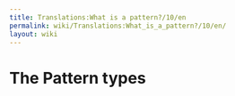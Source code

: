 ```yaml
---
title: Translations:What is a pattern?/10/en
permalink: wiki/Translations:What_is_a_pattern?/10/en/
layout: wiki
---
```


# The Pattern types
